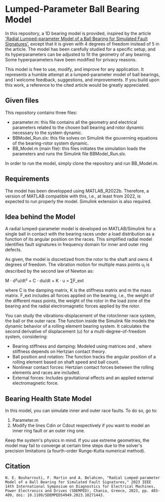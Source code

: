 # Lumped-Parameter Ball Bearing Model 

In this repository, a 1D bearing model is provided, inspired by the article ['Radial Lumped-parameter Model of a Ball Bearing for Simulated Fault Signatures'](https://ieeexplore.ieee.org/document/10271443), except that it is given with 4 degrees of freedom instead of 5 in the article. The model has been carefully studied for a specific setup, and its hyperparameters can be adjusted to fit the geometry of any bearing. Some hyperparameters have been modified for privacy reasons.

This model is free to use, modify, and improve for any application. It represents a humble attempt at a lumped-parameter model of ball bearings, and I welcome feedback, suggestions, and improvements. If you build upon this work, a reference to the cited article would be greatly appreciated.


## Given files

This repository contains three files: 

- parameter.m: this file contains all the geometry and electrical parameters related to the chosen ball bearing and rotor dynamic necessary to the system dynamic. 
- BBModel_Run.slx: this file solves on Simulink the gouverning equations of the bearing-rotor system dynamic. 
- BB_Model.m (main file): this files initiates the simulation loads the parameters and runs the Simulink file BBModel_Run.slx.  

In order to run the model, simply clone the repository and run BB_Model.m.

## Requirements 

The model has been developped using MATLAB_R2022b. Therefore, a version of MATLAB compatible with this, i.e., at least from 2022, is expected to run properly the model. Simulink extension is also required. 

## Idea behind the Model

A radial lumped-parameter model is developed on MATLAB/Simulink for a single ball in contact with the bearing races under a load distribution as a function of its angular position on the races. This simplified radial model identifies fault signatures in frequency domain for inner and outer ring defects. 

As given, the model is discretized from the rotor to the shaft and owns 4 degrees of freedom. The vibration motion for multiple mass points u$_i$ is described by the second law of Newton as:

M ⋅ d²u/dt² + C ⋅ du/dt + K ⋅ u = ∑F_ext

 where C is the damping matrix, K is the stiffness matrix and m the mass matrix. F_ext includes all forces applied on the bearing, i.e., the weight of the different mass points, the weight of the rotor in the load zone of the bearing and the radial electromagnetic forces applied by the rotor.

You can study the vibrations-displacement of the rotor/inner race system, the ball or the outer race. The function inside the Simulink file models the dynamic behavior of a rolling element bearing system. It calculates the second derivative of displacement (u) for a multi-degree-of-freedom system, considering:

- Bearing stiffness and damping: Modeled using matrices  and , where stiffness depends on Hertzian contact theory.
- Ball position and rotation: The function tracks the angular position of a rolling element based on shaft speed and ball count.
- Nonlinear contact forces: Hertzian contact forces between the rolling elements and races are included.
- External forces: Includes gravitational effects and an applied external electromagnetic force.

## Bearing Health State Model

In this model, you can simulate inner and outer race faults. To do so, go to: 

1. Parameter.m
2. Modify the lines Cdin or Cdout respectively if you want to model an inner ring fault or an outer ring one.

Keep the system's physics in mind. If you use extreme geometries, the model may fail to converge at certain time steps due to the solver's precision limitations (a fourth-order Runge-Kutta numerical method). 

## Citation 
```
N. E. Bouharrouti, F. Martin and A. Belahcen, "Radial Lumped-parameter Model of a Ball Bearing for Simulated Fault Signatures," 2023 IEEE 14th International Symposium on Diagnostics for Electrical Machines, Power Electronics and Drives (SDEMPED), Chania, Greece, 2023, pp. 403-409, doi: 10.1109/SDEMPED54949.2023.10271443.
```









